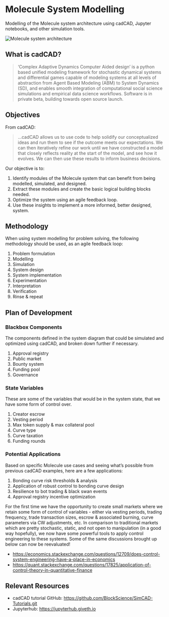 # Molecule System Modelling

Modelling of the Molecule system architecture using cadCAD, Jupyter notebooks, and other simulation tools.

![Molecule system architecture](https://gitlab.com/linumlabs/molecule-system-modelling/raw/35e07f3b303c9e92bf8dc7fdb62bae3ad4d225c6/media/system-architecture.png)

## What is cadCAD?

> ‘Complex Adaptive Dynamics Computer Aided design’ is a python based unified modeling framework for stochastic dynamical systems and differential games capable of modeling systems at all levels of abstraction from Agent Based Modeling (ABM) to System Dynamics (SD), and enables smooth integration of computational social science simulations and empirical data science workflows. Software is in private beta, building towards open source launch.

## Objectives

From cadCAD:
> ...cadCAD allows us to use code to help solidify our conceptualized ideas and run them to see if the outcome meets our expectations. We can then iteratively refine our work until we have constructed a model that closely reflects reality at the start of the model, and see how it evolves. We can then use these results to inform business decisions.

Our objective is to:

1. Identify modules of the Molecule system that can benefit from being modelled, simulated, and designed.
2. Extract these modules and create the basic logical building blocks needed.
3. Optimize the system using an agile feedback loop.
4. Use these insights to implement a more informed, better designed, system.

## Methodology

When using system modelling for problem solving, the following methodology should be used, as an agile feedback loop:

1. Problem formulation
2. Modelling
3. Simulation
4. System design
5. System implementation
6. Experimentation
7. Interpretation
8. Verification
9. Rinse & repeat

## Plan of Development

### Blackbox Components

The components defined in the system diagram that could be simulated and optimized using cadCAD, and broken down further if necessary.

1. Approval registry
2. Public market
3. Bounty system
4. Funding pool
5. Governance

### State Variables

These are some of the variables that would be in the system state, that we have some form of control over.

1. Creator escrow
2. Vesting period
3. Max token supply & max collateral pool
4. Curve type
5. Curve taxation
6. Funding rounds

### Potential Applications

Based on specific Molecule use cases and seeing what’s possible from previous cadCAD examples, here are a few applications:

1. Bonding curve risk thresholds & analysis
2. Application of robust control to bonding curve design
3. Resilience to bot trading & black swan events
4. Approval registry incentive optimization

For the first time we have the opportunity to create small markets where we retain some form of control of variables - either via vesting periods, trading frequency, trade transaction sizes, escrow & associated burning, curve parameters via CW adjustments, etc. In comparison to traditional markets which are pretty stochastic, static, and not open to manipulation (in a good way hopefully), we now have some powerful tools to apply control engineering to these systems. Some of the same discussions brought up below can now be reevaluated!

* https://economics.stackexchange.com/questions/12709/does-control-system-engineering-have-a-place-in-economics
* https://quant.stackexchange.com/questions/17825/application-of-control-theory-in-quantitative-finance

## Relevant Resources

* cadCAD tutorial GitHub: https://github.com/BlockScience/SimCAD-Tutorials.git
* Jupyterhub: https://jupyterhub.giveth.io

